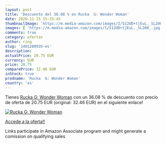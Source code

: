 ```yaml
---
layout: post
title: 'Descuento del 36.08 % en Rucka  G: Wonder Woman'
date: 2020-11-15 15:33:43
thumbnailImage: 'https://m.media-amazon.com/images/I/512UD+tjEuL._SL200_.jpg'
images: [ 'https://m.media-amazon.com/images/I/512UD+tjEuL._SL200_.jpg' ]
comments: true
category: ofertas
author: ring
slug: '1401280935-es'
description:
actualPrice: 20.75 EUR
currency: EUR
price: 20.75
comparePrice: 32.46 EUR
inStock: true
prodname: 'Rucka  G: Wonder Woman'
country: 'es'
---
```


Tienes [Rucka  G: Wonder Woman](https://www.amazon.es/dp/1401280935/?tag=tolees-21) con un 36.08 % de descuento con precio de oferta de 20.75 EUR (original: 32.46 EUR) en el siguiente enlace!

[![Rucka  G: Wonder Woman](https://m.media-amazon.com/images/I/512UD+tjEuL._SL200_.jpg)](https://www.amazon.es/dp/1401280935/?tag=tolees-21)

[Accede a la oferta!!](https://www.amazon.es/dp/1401280935/?tag=tolees-21)

Links participate in Amazon Associate program and might generate a comission on qualifying sales


